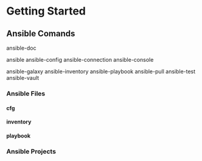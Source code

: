 # Getting Started

## Ansible Comands

ansible-doc

ansible
ansible-config
ansible-connection
ansible-console

ansible-galaxy
ansible-inventory
ansible-playbook
ansible-pull
ansible-test
ansible-vault



### Ansible Files
#### cfg
#### inventory
#### playbook




### Ansible Projects
<!--stackedit_data:
eyJoaXN0b3J5IjpbMjQzOTgzMzE2XX0=
-->